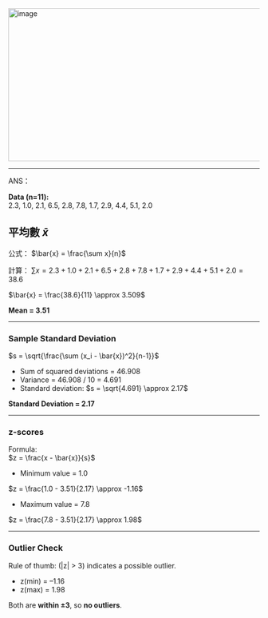 <img width="505" height="306" alt="image" src="https://github.com/user-attachments/assets/108cf03e-4816-4615-a5d3-10997a534c6e" />

---
ANS：

**Data (n=11):**  
2.3, 1.0, 2.1, 6.5, 2.8, 7.8, 1.7, 2.9, 4.4, 5.1, 2.0  

## 平均數 $\bar{x}$


公式：
$\bar{x} = \frac{\sum x}{n}$

計算：
$\sum x = 2.3 + 1.0 + 2.1 + 6.5 + 2.8 + 7.8 + 1.7 + 2.9 + 4.4 + 5.1 + 2.0 = 38.6$

$\bar{x} = \frac{38.6}{11} \approx 3.509$

**Mean = 3.51**

---

###  Sample Standard Deviation
$s = \sqrt{\frac{\sum (x_i - \bar{x})^2}{n-1}}\$

- Sum of squared deviations = 46.908  
- Variance = 46.908 / 10 = 4.691  
- Standard deviation:
  $s = \sqrt{4.691} \approx 2.17\$

**Standard Deviation = 2.17**

---

### z-scores
Formula:  
$z = \frac{x - \bar{x}}{s}$

- Minimum value = 1.0

$z = \frac{1.0 - 3.51}{2.17} \approx -1.16$

- Maximum value = 7.8
   
$z = \frac{7.8 - 3.51}{2.17} \approx 1.98$

---

### Outlier Check
Rule of thumb: \(|z| > 3\) indicates a possible outlier.  

- z(min) = –1.16  
- z(max) = 1.98  

Both are **within ±3**, so **no outliers**.

